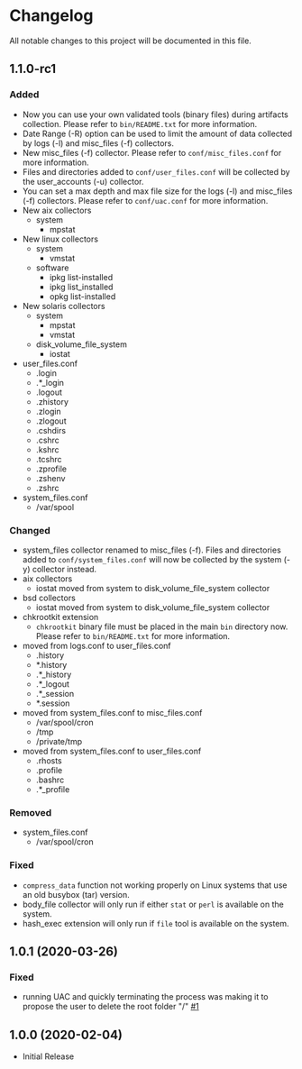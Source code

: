 # Changelog
All notable changes to this project will be documented in this file.

## 1.1.0-rc1

### Added
- Now you can use your own validated tools (binary files) during artifacts collection. Please refer to ```bin/README.txt``` for more information.
- Date Range (-R) option can be used to limit the amount of data collected by logs (-l) and misc_files (-f) collectors.
- New misc_files (-f) collector. Please refer to ```conf/misc_files.conf``` for more information.
- Files and directories added to ```conf/user_files.conf``` will be collected by the user_accounts (-u) collector.
- You can set a max depth and max file size for the logs (-l) and misc_files (-f) collectors. Please refer to ```conf/uac.conf``` for more information.
- New aix collectors
  - system
    - mpstat
- New linux collectors
  - system 
    - vmstat
  - software
    - ipkg list-installed
    - ipkg list_installed
    - opkg list-installed
- New solaris collectors
  - system
    - mpstat
    - vmstat
  - disk_volume_file_system
    - iostat
- user_files.conf
  - .login
  - .*_login
  - .logout
  - .zhistory
  - .zlogin
  - .zlogout
  - .cshdirs
  - .cshrc
  - .kshrc
  - .tcshrc
  - .zprofile
  - .zshenv
  - .zshrc
- system_files.conf
  - /var/spool

### Changed
- system_files collector renamed to misc_files (-f). Files and directories added to ```conf/system_files.conf``` will now be collected by the system (-y) collector instead.
- aix collectors
  - iostat moved from system to disk_volume_file_system collector
- bsd collectors
  - iostat moved from system to disk_volume_file_system collector
- chkrootkit extension
  - ```chkrootkit``` binary file must be placed in the main ```bin``` directory now. Please refer to ```bin/README.txt``` for more information.
- moved from logs.conf to user_files.conf
  - .history
  - *.history
  - .*_history
  - .*_logout
  - .*_session
  - *.session
- moved from system_files.conf to misc_files.conf
  - /var/spool/cron
  - /tmp
  - /private/tmp
- moved from system_files.conf to user_files.conf
  - .rhosts
  - .profile
  - .bashrc
  - .*_profile

### Removed
- system_files.conf
  - /var/spool/cron

### Fixed
- ```compress_data``` function not working properly on Linux systems that use an old busybox (tar) version.
- body_file collector will only run if either ```stat``` or ```perl``` is available on the system.
- hash_exec extension will only run if ```file``` tool is available on the system.

## 1.0.1 (2020-03-26)

### Fixed
- running UAC and quickly terminating the process was making it to propose the user to delete the root folder "/" [#1](https://github.com/tclahr/uac/issues/1)

## 1.0.0 (2020-02-04)
- Initial Release
